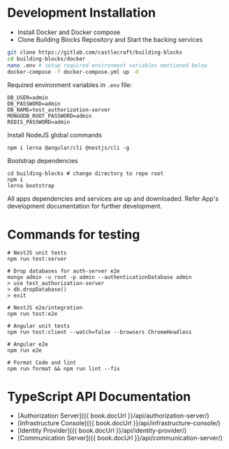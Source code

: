 # Development Installation

- Install Docker and Docker compose
- Clone Building Blocks Repository and Start the backing services

```sh
git clone https://gitlab.com/castlecraft/building-blocks
cd building-blocks/docker
nano .env # setup required environment variables mentioned below
docker-compose -f docker-compose.yml up -d
```

Required environment variables in `.env` file:

```
DB_USER=admin
DB_PASSWORD=admin
DB_NAME=test_authorization-server
MONGODB_ROOT_PASSWORD=admin
REDIS_PASSWORD=admin
```

Install NodeJS global commands

```
npm i lerna @angular/cli @nestjs/cli -g
```

Bootstrap dependencies

```
cd building-blocks # change directory to repo root
npm i
lerna bootstrap
```

All apps dependencies and services are up and downloaded. Refer App's development documentation for further development.

# Commands for testing

```
# NestJS unit tests
npm run test:server

# Drop databases for auth-server e2e
mongo admin -u root -p admin --authenticationDatabase admin
> use test_authorization-server
> db.dropDatabase()
> exit

# NestJS e2e/integration
npm run test:e2e

# Angular unit tests
npm run test:client --watch=false --browsers ChromeHeadless

# Angular e2e
npm run e2e

# Format Code and lint
npm run format && npm run lint --fix
```

# TypeScript API Documentation

* [Authorization Server]({{ book.docUrl }}/api/authorization-server/)
* [Infrastructure Console]({{ book.docUrl }}/api/infrastructure-console/)
* [Identity Provider]({{ book.docUrl }}/api/identity-provider/)
* [Communication Server]({{ book.docUrl }}/api/communication-server/)
